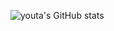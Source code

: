 ![youta's GitHub stats](https://github-readme-stats.vercel.app/api?username=youtaqiu&show_icons=true&theme=transparent)
